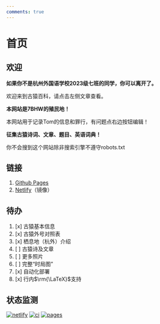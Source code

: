 ```yaml
---
comments: true
---
```


# 首页

## 欢迎

**如果你不是杭州外国语学校2023级七班的同学，你可以离开了。**

欢迎来到古猿百科，请点击左侧文章查看。

**本网站是7BHW的殖民地！**

本网站用于记录Tom的信息和罪行，有问题点右边按钮编辑！

**征集古猿诗词、文章、题目、英语词典！**

你不会搜到这个网站除非搜索引擎不遵守robots.txt

## 链接

1. [Github Pages](https://lyz0603.github.io/)
2. [Netlify](https://tom-wiki.netlify.app/)（镜像）

## 待办

1. [x] 古猿基本信息
2. [x] 古猿外号对照表
3. [x] 栖息地（杭外）介绍
4. [ ] 古猿诗及文章
5. [ ] 更多照片
6. [ ] 完整“时局图”
7. [x] 自动化部署
8. [x] 行内$\rm{\LaTeX}$支持

## 状态监测

[![netlify](https://api.netlify.com/api/v1/badges/f4219cb3-e2bf-4a9f-90de-bee57d10e0c3/deploy-status)](https://app.netlify.com/sites/tom-wiki/deploys)
[![ci](https://github.com/lyz0603/lyz0603.github.io/actions/workflows/ci.yml/badge.svg)](https://github.com/lyz0603/lyz0603.github.io/actions/workflows/ci.yml)
[![pages](https://github.com/lyz0603/lyz0603.github.io/actions/workflows/dynamic/pages/pages-build-deployment/badge.svg)](https://github.com/lyz0603/lyz0603.github.io/actions/workflows/pages/pages-build-deployment)
